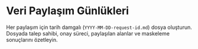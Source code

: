 # Veri Paylaşım Günlükleri

Her paylaşım için tarih damgalı (`YYYY-MM-DD-request-id.md`) dosya oluşturun. Dosyada talep sahibi, onay süreci, paylaşılan alanlar ve maskeleme sonuçlarını özetleyin.

